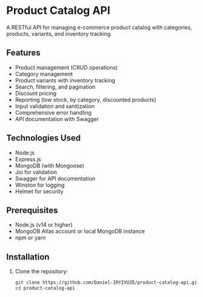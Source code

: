 # Product Catalog API

A RESTful API for managing e-commerce product catalog with categories, products, variants, and inventory tracking.

## Features

- Product management (CRUD operations)
- Category management
- Product variants with inventory tracking
- Search, filtering, and pagination
- Discount pricing
- Reporting (low stock, by category, discounted products)
- Input validation and sanitization
- Comprehensive error handling
- API documentation with Swagger

## Technologies Used

- Node.js
- Express.js
- MongoDB (with Mongoose)
- Joi for validation
- Swagger for API documentation
- Winston for logging
- Helmet for security

## Prerequisites

- Node.js (v14 or higher)
- MongoDB Atlas account or local MongoDB instance
- npm or yarn

## Installation

1. Clone the repository:
   ```bash
   git clone https://github.com/Daniel-IRYIVUZE/product-catalog-api.git
   cd product-catalog-api
